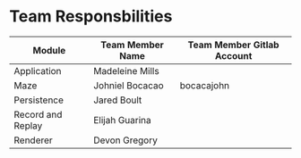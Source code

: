 # Team Responsbilities

| Module | Team Member Name | Team Member Gitlab Account |
| --- | --- | --- |
| Application | Madeleine Mills | 
| Maze | Johniel Bocacao | bocacajohn
| Persistence | Jared Boult | 
| Record and Replay | Elijah Guarina | 
| Renderer | Devon Gregory | 